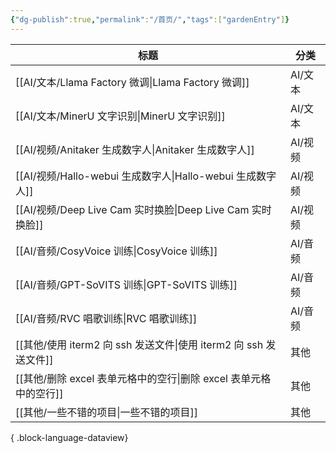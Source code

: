 ```yaml
---
{"dg-publish":true,"permalink":"/首页/","tags":["gardenEntry"]}
---
```


| 标题                                                   | 分类    |
| ---------------------------------------------------- | ----- |
| [[AI/文本/Llama Factory 微调\|Llama Factory 微调]]      | AI/文本 |
| [[AI/文本/MinerU 文字识别\|MinerU 文字识别]]                | AI/文本 |
| [[AI/视频/Anitaker 生成数字人\|Anitaker 生成数字人]]          | AI/视频 |
| [[AI/视频/Hallo-webui 生成数字人\|Hallo-webui 生成数字人]]    | AI/视频 |
| [[AI/视频/Deep Live Cam 实时换脸\|Deep Live Cam 实时换脸]]  | AI/视频 |
| [[AI/音频/CosyVoice 训练\|CosyVoice 训练]]              | AI/音频 |
| [[AI/音频/GPT-SoVITS 训练\|GPT-SoVITS 训练]]            | AI/音频 |
| [[AI/音频/RVC 唱歌训练\|RVC 唱歌训练]]                      | AI/音频 |
| [[其他/使用 iterm2 向 ssh 发送文件\|使用 iterm2 向 ssh 发送文件]] | 其他    |
| [[其他/删除 excel 表单元格中的空行\|删除 excel 表单元格中的空行]]       | 其他    |
| [[其他/一些不错的项目\|一些不错的项目]]                           | 其他    |

{ .block-language-dataview}

